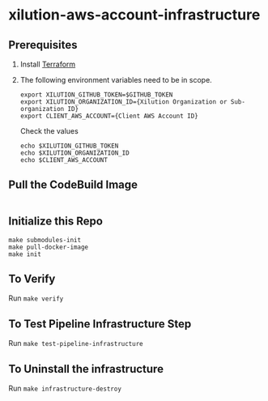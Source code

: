 # xilution-aws-account-infrastructure

## Prerequisites

1. Install [Terraform](https://www.terraform.io/)
1. The following environment variables need to be in scope.
    ```
    export XILUTION_GITHUB_TOKEN=$GITHUB_TOKEN
    export XILUTION_ORGANIZATION_ID={Xilution Organization or Sub-organization ID}
    export CLIENT_AWS_ACCOUNT={Client AWS Account ID}
    ```

    Check the values
    ```
    echo $XILUTION_GITHUB_TOKEN
    echo $XILUTION_ORGANIZATION_ID
    echo $CLIENT_AWS_ACCOUNT
    ```

## Pull the CodeBuild Image

```

```

## Initialize this Repo

```
make submodules-init
make pull-docker-image
make init
```

## To Verify

Run `make verify`

## To Test Pipeline Infrastructure Step

Run `make test-pipeline-infrastructure`

## To Uninstall the infrastructure

Run `make infrastructure-destroy`

